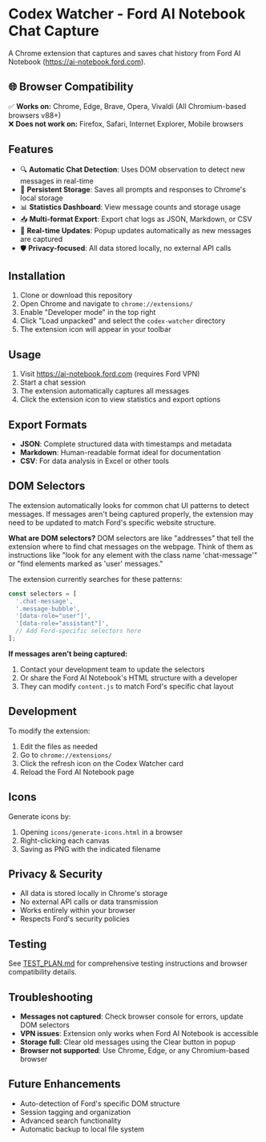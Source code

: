 # Codex Watcher - Ford AI Notebook Chat Capture

A Chrome extension that captures and saves chat history from Ford AI Notebook (https://ai-notebook.ford.com).

## 🌐 Browser Compatibility

✅ **Works on:** Chrome, Edge, Brave, Opera, Vivaldi (All Chromium-based browsers v88+)  
❌ **Does not work on:** Firefox, Safari, Internet Explorer, Mobile browsers

## Features

- 🔍 **Automatic Chat Detection**: Uses DOM observation to detect new messages in real-time
- 💾 **Persistent Storage**: Saves all prompts and responses to Chrome's local storage
- 📊 **Statistics Dashboard**: View message counts and storage usage
- 📥 **Multi-format Export**: Export chat logs as JSON, Markdown, or CSV
- 🔄 **Real-time Updates**: Popup updates automatically as new messages are captured
- 🛡️ **Privacy-focused**: All data stored locally, no external API calls

## Installation

1. Clone or download this repository
2. Open Chrome and navigate to `chrome://extensions/`
3. Enable "Developer mode" in the top right
4. Click "Load unpacked" and select the `codex-watcher` directory
5. The extension icon will appear in your toolbar

## Usage

1. Visit https://ai-notebook.ford.com (requires Ford VPN)
2. Start a chat session
3. The extension automatically captures all messages
4. Click the extension icon to view statistics and export options

## Export Formats

- **JSON**: Complete structured data with timestamps and metadata
- **Markdown**: Human-readable format ideal for documentation
- **CSV**: For data analysis in Excel or other tools

## DOM Selectors

The extension automatically looks for common chat UI patterns to detect messages. If messages aren't being captured properly, the extension may need to be updated to match Ford's specific website structure.

**What are DOM selectors?**
DOM selectors are like "addresses" that tell the extension where to find chat messages on the webpage. Think of them as instructions like "look for any element with the class name 'chat-message'" or "find elements marked as 'user' messages."

The extension currently searches for these patterns:
```javascript
const selectors = [
  '.chat-message',
  '.message-bubble',
  '[data-role="user"]',
  '[data-role="assistant"]',
  // Add Ford-specific selectors here
];
```

**If messages aren't being captured:**
1. Contact your development team to update the selectors
2. Or share the Ford AI Notebook's HTML structure with a developer
3. They can modify `content.js` to match Ford's specific chat layout

## Development

To modify the extension:

1. Edit the files as needed
2. Go to `chrome://extensions/`
3. Click the refresh icon on the Codex Watcher card
4. Reload the Ford AI Notebook page

## Icons

Generate icons by:
1. Opening `icons/generate-icons.html` in a browser
2. Right-clicking each canvas
3. Saving as PNG with the indicated filename

## Privacy & Security

- All data is stored locally in Chrome's storage
- No external API calls or data transmission
- Works entirely within your browser
- Respects Ford's security policies

## Testing

See [TEST_PLAN.md](TEST_PLAN.md) for comprehensive testing instructions and browser compatibility details.

## Troubleshooting

- **Messages not captured**: Check browser console for errors, update DOM selectors
- **VPN issues**: Extension only works when Ford AI Notebook is accessible
- **Storage full**: Clear old messages using the Clear button in popup
- **Browser not supported**: Use Chrome, Edge, or any Chromium-based browser

## Future Enhancements

- Auto-detection of Ford's specific DOM structure
- Session tagging and organization
- Advanced search functionality
- Automatic backup to local file system